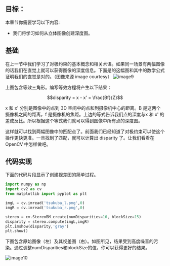 ## 目标：

本章节你需要学习以下内容:
- 我们将学习如何从立体图像创建深度图。

## 基础

在上一节中我们学习了对极约束的基本概念和相关术语。如果同一场景有两幅图像的话我们在直觉上就可以获得图像的深度信息。下面是的这幅图和其中的数学公式证明我们的直觉是对的。（图像来源 image courtesy）
![image9](https://docs.opencv.org/4.0.0/stereo_depth.jpg)

上图包含等效三角形。编写等效方程将产生以下结果：

$$disparity = x - x' = \frac{Bf}{Z}$$

x 和 x' 分别是图像中的点到 3D 空间中的点和到摄像机中心的距离。B 是这两个摄像机之间的距离，f 是摄像机的焦距。上边的等式告诉我们点的深度与x 和 x' 的差成反比。所以根据这个等式我们就可以得到图像中所有点的深度图。

这样就可以找到两幅图像中的匹配点了。前面我们已经知道了对极约束可以使这个操作更快更准。一旦找到了匹配，就可以计算出 disparity 了。让我们看看在 OpenCV 中怎样做吧。

## 代码实现
下面的代码片段显示了创建视差图的简单过程。

```python
import numpy as np
import cv2 as cv
from matplotlib import pyplot as plt

imgL = cv.imread('tsukuba_l.png',0)
imgR = cv.imread('tsukuba_r.png',0)

stereo = cv.StereoBM_create(numDisparities=16, blockSize=15)
disparity = stereo.compute(imgL,imgR)
plt.imshow(disparity,'gray')
plt.show()
```

下图包含原始图像（左）及其视差图（右）。如图所见，结果受到高度噪音的污染。通过调整numDisparities和blockSize的值，你可以获得更好的结果。

![image10](https://docs.opencv.org/4.0.0/disparity_map.jpg)